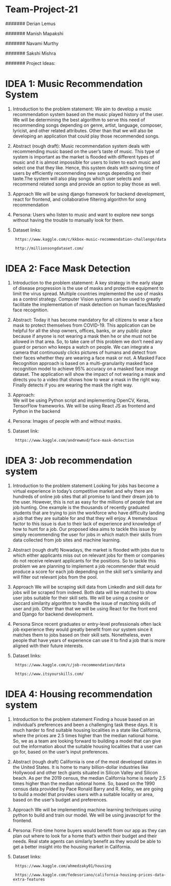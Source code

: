 # Team-Project-21

####### Derian Lemus

####### Manish Mapakshi

####### Navami Murthy

####### Sakshi Mishra

####### Project Ideas:

# IDEA 1: Music Recommendation System
1. Introduction to the problem statement:
        We aim to develop a music recommendation system based on the music played history of the user. We will be determining the best algorithm to serve this need of recommending songs depending on genre, artist, language, composer, lyricist, and other related attributes. Other than that we will also be developing an application that could play those recommended songs.

2. Abstract (rough draft):
        Music recommendation system deals with recommending music based on the user’s taste of music. This type of system is important as the market is flooded with different types of music and it is almost impossible for users to listen to each music and select one that they like. Hence, this system deals with saving time of users by efficiently recommending new songs depending on their taste.The system will also play songs which user selects and recommend related songs and provide an option to play those as well.

3. Approach
        We will be using django framework for backend development, react for frontend, and collaborative filtering algorithm  for song recommendation

4. Persona: 
        Users who listen to music and want to explore new songs without having the trouble to manually look for them.

5. Dataset links:
        
        https://www.kaggle.com/c/kkbox-music-recommendation-challenge/data
        
        http://millionsongdataset.com/


# IDEA 2: Face Mask Detection 
1. Introduction to the problem statement: 
        A key strategy in the early stage of disease progression is the use of masks and protective equipment to limit the virus spread. Multiple countries implemented the use of masks as a control strategy. Computer Vision systems can be used to greatly facilitate the implementation of mask detection on human faces/Masked face recognition.

2. Abstract:
        Today it has become mandatory for all citizens to wear a face mask to protect themselves from COVID-19. This application can be helpful for all the shop owners, offices, banks, or any public place because if anyone is not wearing a mask then he or she must not be allowed in that area. So, to take care of this problem we don’t need any guard or person who keeps a watch on people. We can integrate a camera that continuously clicks pictures of humans and detect from their faces whether they are wearing a face mask or not. A Masked Face Recognition approach is based on a multi-granularity masked face recognition model to achieve 95% accuracy on a masked face image dataset.
The application will show the impact of not wearing a mask and directs you to a video that shows how to wear a mask in the right way. Finally detects if you are wearing the mask the right way.


3. Approach:  
        We will be using Python script and implementing OpenCV, Keras, TensorFlow frameworks. We will be using React JS as frontend and Python in the backend

4. Persona: 
        Images of people with and without masks.

5. Dataset link:
        
        https://www.kaggle.com/andrewmvd/face-mask-detection 


# IDEA 3: Job recommendation system 
1. Introduction to the problem statement
        Looking for jobs has become a virtual experience in today’s competitive market and why there are hundreds of online job sites that all promise to land their dream job to the user. However, this is not as easy for the millions of people that are job hunting. One example is the thousands of recently graduated students that are trying to join the workforce who have difficulty landing a job that they are suitable for and that they will enjoy. A tremendous factor to this issue is due to their lack of experience and knowledge of how to hunt for a job. Our proposed idea aims to tackle this issue by simply recommending the user for jobs in which match their skills from data collected from job sites and machine learning. 

2. Abstract (rough draft)
        Nowadays, the market is flooded with jobs due to which either applicants miss out on relevant jobs for them or companies do not receive relevant applicants for the positions. So to tackle this problem we are planning to implement a job recommender that would produce a score for each job depending on the skill set's similarity and will filter out relevant jobs from the pool. 

3. Approach 
        We will be scraping skill data from LinkedIn and skill data for jobs will be scraped from indeed. Both data will be matched to show user jobs suitable for their skill sets. We will be using a cosine or Jaccard similarity algorithm to handle the issue of matching skills of user and job. Other than that we will be using React for the front end and Django for backend development.

4. Persona 
        Since recent graduates or entry-level professionals often lack job experience they would greatly benefit from our system since it matches them to jobs based on their skill sets. Nonetheless, even people that have years of experience can use it to find a job that is more aligned with their future interests.

5. Dataset links:
        
        https://www.kaggle.com/c/job-recommendation/data
        
        https://www.itsyourskills.com/


# IDEA 4: Housing recommendation system
1. Introduction to the problem statement
        Finding a house based on an individual’s preferences and been a challenging task these days. It is much harder to find suitable housing localities in a state like California, where the prices are 2.5 times higher than the median national home. So, we as a team are looking forward to building a model that can give out the information about the suitable housing localities that a user can go for, based on the user’s input preferences.

2. Abstract (rough draft)
        California is one of the most developed states in the United States. It is home to many billion-dollar industries like Hollywood and other tech giants situated in Silicon Valley and Silicon beach. As per the 2019 census, the median California home is nearly 2.5 times higher than the median national home. So, based on the 1990 census data provided by Pace Ronald Barry and R. Kelley, we are going to build a model that provides users with a suitable locality or area, based on the user’s budget and preferences.

3. Approach
        We will be implementing machine learning techniques using python to build and train our model. We will be using javascript for the frontend.

4. Persona: 
        First-time home buyers would benefit from our app as they can plan out where to look for a home that’s within their budget and their needs. 
Real state agents can similarly benefit as they would be able to get a better insight into the housing market in California. 

5. Dataset links:
        
        https://www.kaggle.com/ahmedzaky01/housing
       
        https://www.kaggle.com/fedesoriano/california-housing-prices-data-extra-features






